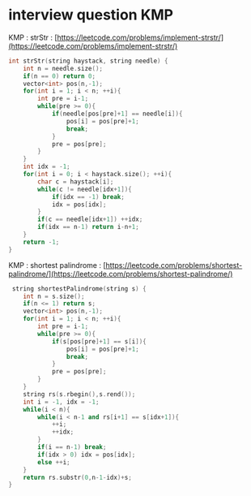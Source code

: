 # interview question KMP

KMP : strStr : [https://leetcode.com/problems/implement-strstr/](https://leetcode.com/problems/implement-strstr/)

```cpp
int strStr(string haystack, string needle) {
    int n = needle.size();
    if(n == 0) return 0;
    vector<int> pos(n,-1);
    for(int i = 1; i < n; ++i){
        int pre = i-1;
        while(pre >= 0){
            if(needle[pos[pre]+1] == needle[i]){
                pos[i] = pos[pre]+1;
                break;
            }
            pre = pos[pre];
        }
    }
    int idx = -1;
    for(int i = 0; i < haystack.size(); ++i){
        char c = haystack[i];
        while(c != needle[idx+1]){
            if(idx == -1) break;
            idx = pos[idx];
        }
        if(c == needle[idx+1]) ++idx;
        if(idx == n-1) return i-n+1;
    }
    return -1;
}
```

KMP : shortest palindrome : [https://leetcode.com/problems/shortest-palindrome/](https://leetcode.com/problems/shortest-palindrome/)

```cpp
 string shortestPalindrome(string s) {
    int n = s.size();
    if(n <= 1) return s;
    vector<int> pos(n,-1);
    for(int i = 1; i < n; ++i){
        int pre = i-1;
        while(pre >= 0){
            if(s[pos[pre]+1] == s[i]){
                pos[i] = pos[pre]+1;
                break;
            }
            pre = pos[pre];
        }
    }
    string rs(s.rbegin(),s.rend());
    int i = -1, idx = -1;
    while(i < n){
        while(i < n-1 and rs[i+1] == s[idx+1]){
            ++i;
            ++idx;
        }
        if(i == n-1) break;
        if(idx > 0) idx = pos[idx];
        else ++i;
    }
    return rs.substr(0,n-1-idx)+s;
}
```
